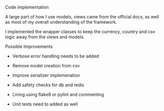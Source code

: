 Code implementation

A large part of how I use models, views came from the official docs, as well as most of my overall understanding of the framework.

I implemented  the wrapper classes to keep the currency, country and csv logic  away from the views and models. 

Possible Improvements

 - Verbose error handling needs to be added

 - Remove model creation from csv 

 - Improve serializer implemenation

 - Add safety checks for db and redis

 - Lining using flake8 or pylint and commenting

 - Unit tests need to added as well
